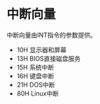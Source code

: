 # 中断向量

中断向量由INT指令的参数提供。

- 10H 显示器和屏幕
- 13H BIOS直接磁盘服务
- 15H 系统中断
- 16H 键盘中断
- 21H DOS中断
- 80H Linux中断